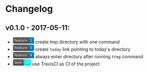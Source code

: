 # Changelog

## v0.1.0 - 2017-05-11:

* ![](changelog/img/1.png) create tmp directory with one command
* ![](changelog/img/3.png) create `today` link pointing to today's directory
* ![](changelog/img/9.png) always enter directory after running `ttmp` command
* ![](changelog/img/10.png)  use TravisCI as CI of the project
